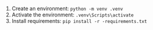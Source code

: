 1. Create an environment: `python -m venv .venv`
2. Activate the environment: `.venv\Scripts\activate`
3. Install requirements: `pip install -r -requirements.txt`